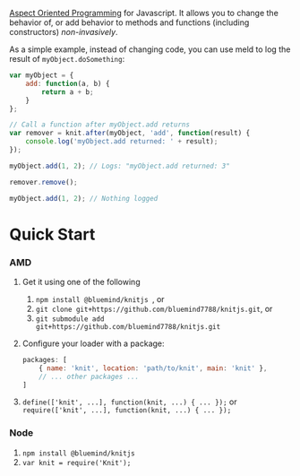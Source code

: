 [Aspect Oriented Programming](http://en.wikipedia.org/wiki/Aspect-oriented_programming "Aspect-oriented programming - Wikipedia, the free encyclopedia") for Javascript.  It allows you to change the behavior of, or add behavior to methods and functions (including constructors) *non-invasively*.

As a simple example, instead of changing code, you can use meld to log the result of `myObject.doSomething`:

```js
var myObject = {
	add: function(a, b) {
		return a + b;
	}
};

// Call a function after myObject.add returns
var remover = knit.after(myObject, 'add', function(result) {
	console.log('myObject.add returned: ' + result);
});

myObject.add(1, 2); // Logs: "myObject.add returned: 3"

remover.remove();

myObject.add(1, 2); // Nothing logged
```

# Quick Start

### AMD

1. Get it using one of the following
	1. `npm install @bluemind/knitjs `, or
	1. `git clone git+https://github.com/bluemind7788/knitjs.git`, or
	1. `git submodule add git+https://github.com/bluemind7788/knitjs.git`

1. Configure your loader with a package:

	```js
	packages: [
		{ name: 'knit', location: 'path/to/knit', main: 'knit' },
		// ... other packages ...
	]
	```

1. `define(['knit', ...], function(knit, ...) { ... });` or `require(['knit', ...], function(knit, ...) { ... });`

### Node

1. `npm install @bluemind/knitjs`
1. `var knit = require('Knit');`